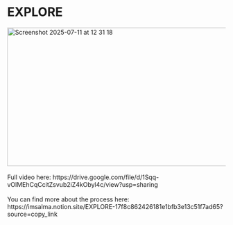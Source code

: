 # EXPLORE

<img width="1440" height="319" alt="Screenshot 2025-07-11 at 12 31 18" src="https://github.com/user-attachments/assets/af7c5e8a-9e14-454d-a6a4-61bf0df8b202" />

<br>
<br>
Full video here:
https://drive.google.com/file/d/1Sqq-vOlMEhCqCcitZsvub2iZ4kObyl4c/view?usp=sharing

<br>
<br>
You can find more about the process here:
https://imsalma.notion.site/EXPLORE-17f8c862426181e1bfb3e13c51f7ad65?source=copy_link
